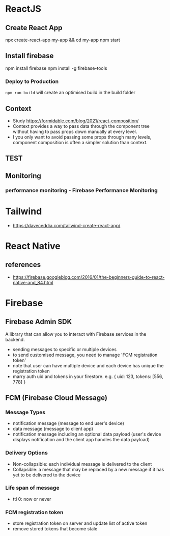 # ReactJS

## Create React App
npx create-react-app my-app && cd my-app
npm start

## Install firebase
npm install firebase
npm install -g firebase-tools


### Deploy to Production
`npm run build` will create an optimised build in the build folder


## Context
- Study https://formidable.com/blog/2021/react-composition/
- Context provides a way to pass data through the component tree without having to pass props down manually at every level.
- I you only want to avoid passing some props through many levels, component composition is often a simpler solution than context.

## TEST

## Monitoring

### performance monitoring - Firebase Performance Monitoring

# Tailwind
- https://daveceddia.com/tailwind-create-react-app/

# React Native

## references
- https://firebase.googleblog.com/2016/01/the-beginners-guide-to-react-native-and_84.html


# Firebase

## Firebase Admin SDK
A library that can allow you to interact with Firebase services in the backend.
- sending messages to specific or multiple devices
- to send customised message, you need to manage 'FCM registration token'
- note that user can have multiple device and each device has unique the registration token
- marry auth uid and tokens in your firestore. e.g. { uid: 123, tokens: [556, 778] }

## FCM (Firebase Cloud Message)
### Message Types
- notification message (message to end user's device)
- data message (message to client app)
- notification message including an optional data payload (user's device displays notification and the client app handles the data payload)
### Delivery Options
- Non-collapsible: each individual message is delivered to the client
- Collapsible: a message that may be replaced by a new message if it has yet to be delivered to the device
### Life span of message
- ttl 0: now or never
### FCM registration token
- store registration token on server and update list of active token
- remove stored tokens that become stale